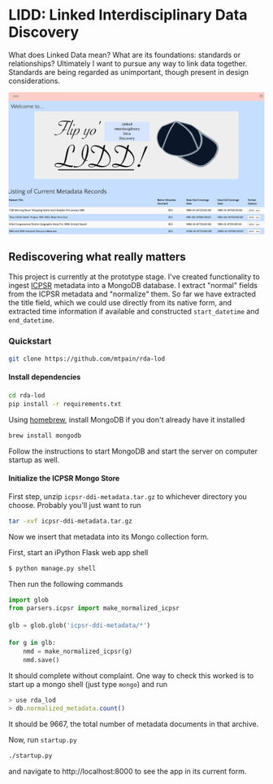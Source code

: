 # LIDD: Linked Interdisciplinary Data Discovery

What does Linked Data mean? What are its foundations: standards or
relationships? Ultimately I want to pursue any way to link data together.
Standards are being regarded as unimportant, though present in design
considerations. 

![screenshot](figures/flip_yo_lidd_screenshot.png)

## Rediscovering what really matters

This project is currently at the prototype stage. I've created functionality
to ingest [ICPSR](https://www.icpsr.umich.edu/icpsrweb/landing.jsp) metadata
into a MongoDB database. I extract "normal" fields from the ICPSR metadata
and "normalize" them. So far we have extracted the title field, which we could
use directly from its native form, and extracted time information if available
and constructed `start_datetime` and `end_datetime`.


### Quickstart

```bash
git clone https://github.com/mtpain/rda-lod
```

#### Install dependencies

```bash
cd rda-lod
pip install -r requirements.txt
```

Using [homebrew](http://brew.sh), install MongoDB if you don't already have it installed

```bash
brew install mongodb
```

Follow the instructions to start MongoDB and start the server on computer startup as well.

#### Initialize the ICPSR Mongo Store

First step, unzip `icpsr-ddi-metadata.tar.gz` to whichever directory you choose.
Probably you'll just want to run

```bash
tar -xvf icpsr-ddi-metadata.tar.gz
```

Now we insert that metadata into its Mongo collection form.

First, start an iPython Flask web app shell

```bash
$ python manage.py shell
```

Then run the following commands

```python
import glob
from parsers.icpsr import make_normalized_icpsr

glb = glob.glob('icpsr-ddi-metadata/*')

for g in glb:
    nmd = make_normalized_icpsr(g)
    nmd.save() 
```

It should complete without complaint. One way to check this worked is to start
up a mongo shell (just type `mongo`) and run

```javascript
> use rda_lod
> db.normalized_metadata.count()
```

It should be 9667, the total number of metadata documents in that archive.


Now, run `startup.py`

```bash
./startup.py
```

and navigate to http://localhost:8000 to see the app in its current form.
